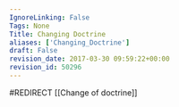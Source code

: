 ```yaml
---
IgnoreLinking: False
Tags: None
Title: Changing Doctrine
aliases: ['Changing_Doctrine']
draft: False
revision_date: 2017-03-30 09:59:22+00:00
revision_id: 50296
---
```


#REDIRECT [[Change of doctrine]]